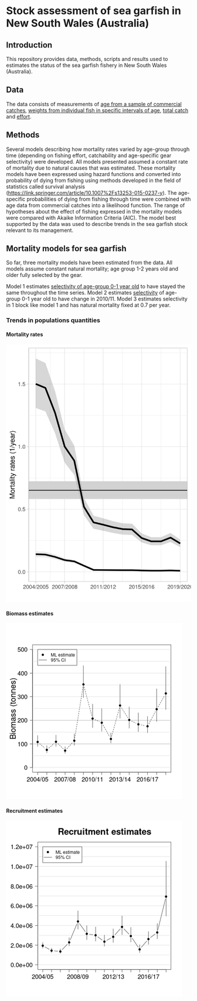 # Stock assessment of sea garfish in New South Wales (Australia)

## Introduction

This repository provides data, methods, scripts and results used to estimates the status of the sea garfish fishery in New South Wales (Australia).

## Data
The data consists of measurements of [age from a sample of commercial catches](Data/GarfishAgeData.csv), [weights from individual fish in specific intervals of age](Data/GarfishWeightAtAge.csv), [total catch](Data/GarfishCatchData.csv) and [effort](Data/GarfishEffortData.csv).

## Methods

Several models describing how mortality rates varied by age-group through time (depending on fishing effort, catchability and age-specific gear selectivity) were developed. All models presented assumed a constant rate of mortality due to natural causes that was estimated. These mortality models have been expressed using hazard functions and converted into probability of dying from fishing using methods developed in the field of statistics called survival analysis (https://link.springer.com/article/10.1007%2Fs13253-015-0237-y). The age-specific probabilities of dying from fishing through time were combined with age data from commercial catches into a likelihood function. The range of hypotheses about the effect of fishing expressed in the mortality models were compared with Akaike Information Criteria (AIC). The model best supported by the data was used to describe trends in the sea garfish stock relevant to its management.

## Mortality models for sea garfish

So far, three mortality models have been estimated from the data. All models assume constant natural mortality; age group 1-2 years old and older fully selected by the gear.

Model 1 estimates [selectivity of age-group 0-1 year old](Script/Results/Models/Mod1-GearSelectivity.csv) to have stayed the same throughout the time series. 
Model 2 estimates [selectivity](Script/Results/Models/Mod2-GearSelectivity.csv) of age-group 0-1 year old to have change in 2010/11. 
Model 3 estimates selectivity in 1 block like model 1 and has natural mortality fixed at 0.7 per year. 

### Trends in populations quantities

#### Mortality rates
![alt text](https://github.com/mkienzle/NSW-sea-garfish-stock-assessment/blob/master/Script/Results/Graphics/Mod2-MortalityEstimates.png)

#### Biomass estimates
![alt text](https://github.com/mkienzle/NSW-sea-garfish-stock-assessment/blob/master/Script/Results/Graphics/EstimateOfBiomass.png)

#### Recruitment estimates
![alt text](https://github.com/mkienzle/NSW-sea-garfish-stock-assessment/blob/master/Script/Results/Graphics/EstimateOfRecruitment.png)

